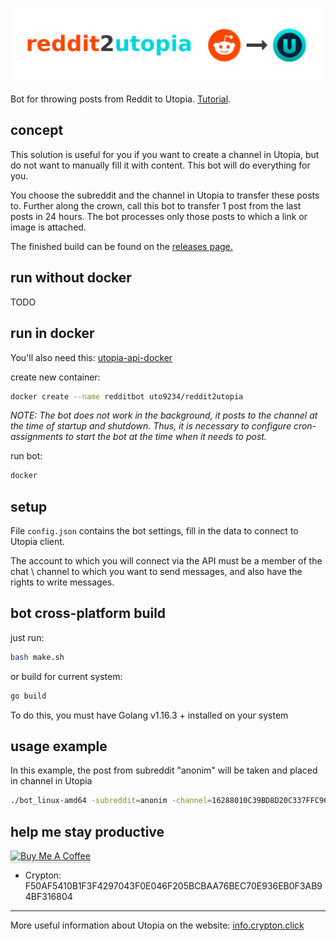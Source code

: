 ![logo](https://github.com/Sagleft/reddit2utopia/raw/main/assets/logo.png)

Bot for throwing posts from Reddit to Utopia. [Tutorial](https://info.crypton.click/articles/20-create-an-autofill-channel-in-utopia.html).

## concept

This solution is useful for you if you want to create a channel in Utopia, but do not want to manually fill it with content. This bot will do everything for you.

You choose the subreddit and the channel in Utopia to transfer these posts to. Further along the crown, call this bot to transfer 1 post from the last posts in 24 hours.
The bot processes only those posts to which a link or image is attached.

The finished build can be found on the [releases page.](releases)

## run without docker

TODO

## run in docker

You'll also need this: [utopia-api-docker](https://github.com/Sagleft/utopia-api-docker)

create new container:

```bash
docker create --name redditbot uto9234/reddit2utopia
```

*NOTE: The bot does not work in the background, it posts to the channel at the time of startup and shutdown. Thus, it is necessary to configure cron-assignments to start the bot at the time when it needs to post.*

run bot:

```bash
docker 
```

## setup

File `config.json` contains the bot settings, fill in the data to connect to Utopia client.

The account to which you will connect via the API must be a member of the chat \ channel to which you want to send messages, and also have the rights to write messages.

## bot cross-platform build

just run:

```bash
bash make.sh
```

or build for current system:

```bash
go build
```

To do this, you must have Golang v1.16.3 + installed on your system

## usage example

In this example, the post from subreddit "anonim" will be taken and placed in channel in Utopia

```bash
./bot_linux-amd64 -subreddit=anonim -channel=16288010C39BD8D20C337FFC9684657F
```

## help me stay productive

<a href="https://www.buymeacoffee.com/sagleft" target="_blank"><img src="https://www.buymeacoffee.com/assets/img/custom_images/orange_img.png" alt="Buy Me A Coffee" style="height: 41px !important;width: 174px !important;box-shadow: 0px 3px 2px 0px rgba(190, 190, 190, 0.5) !important;-webkit-box-shadow: 0px 3px 2px 0px rgba(190, 190, 190, 0.5) !important;" ></a>

* Crypton: F50AF5410B1F3F4297043F0E046F205BCBAA76BEC70E936EB0F3AB94BF316804

---

More useful information about Utopia on the website: [info.crypton.click](https://info.crypton.click)
